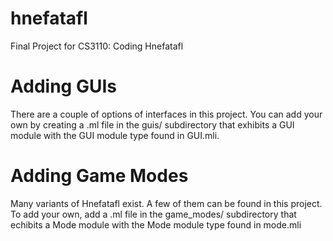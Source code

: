 # hnefatafl
Final Project for CS3110: Coding Hnefatafl

# Adding GUIs
There are a couple of options of interfaces in this project. You can add your own by creating a .ml file in the guis/ subdirectory that exhibits a GUI module with the GUI module type found in GUI.mli.

# Adding Game Modes
Many variants of Hnefatafl exist. A few of them can be found in this project. To add your own, add a .ml file in the game_modes/ subdirectory that echibits a Mode module with the Mode module type found in mode.mli
